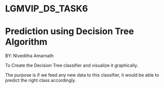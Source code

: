 # LGMVIP_DS_TASK6

# Prediction using Decision Tree  Algorithm

BY: Niveditha Amarnath

To Create the Decision Tree classifier and visualize it graphically. 

The purpose is if we feed any new data to this classifier, it would be able to  predict the right class accordingly. 
